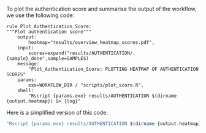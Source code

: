To plot the authentication score and summarise the output of the workflow, we use the following code:


```
rule Plot_Authentication_Score:
"""Plot authentication score"""
    output:
        heatmap="results/overview_heatmap_scores.pdf",    
    input:
        scores=expand("results/AUTHENTICATION/.{sample}_done",sample=SAMPLES)
    message:
        "Plot_Authentication_Score: PLOTTING HEATMAP OF AUTHENTICATION SCORES"
    params:
        exe=WORKFLOW_DIR / "scripts/plot_score.R",
    shell:
        "Rscript {params.exe} results/AUTHENTICATION $(dirname {output.heatmap}) &> {log}"
```

Here is a simplified version of this code:

```bash
"Rscript {params.exe} results/AUTHENTICATION $(dirname {output.heatmap})"

```
